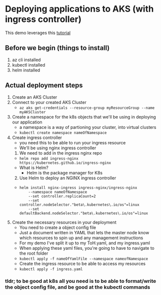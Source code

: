 # Deploying applications to AKS (with ingress controller)

This demo leverages this [tutorial](https://medium.com/microsoftazure/deploy-a-full-stack-web-app-to-azure-kubernetes-service-with-docker-fb3d23f7294b)

## Before we begin (things to install)

1. az cli installed
2. kubectl installed
3. helm installed

## Actual deployment steps

1. Create an AKS Cluster
2. Connect to your created AKS Cluster
   - `az aks get-credentials --resource-group myResourceGroup --name myAKSCluster`
3. Create a namespace for the k8s objects that we'll be using in deploying our application
   - a namespace is a way of partioning your cluster, into virtual clusters
   - `kubectl create namespace nameOfNamespace`
4. Create ingress controller
   - you need this to be able to run your ingress resource
   - We'll be using nginx ingress controller
   1. We need to add in the ingress nginx repo
   - `helm repo add ingress-nginx https://kubernetes.github.io/ingress-nginx`
   - What is Helm?
     - Helm is the package manager for K8s
   2. Use Helm to deploy an NGINX ingress controller
   - ```
     helm install nginx-ingress ingress-nginx/ingress-nginx
         --namespace nameOfNamespace
         --set controller.replicaCount=2
         --set controller.nodeSelector."beta\.kubernetes\.io/os"=linux
         --set defaultBackend.nodeSelector."beta\.kubernetes\.io/os"=linux
     ```
5. Create the necessary resources in your deployment
   - You need to create a object config file
   - Just a document written in YAML that lets the master node know which resources to spin up and any management instructions
   - For my demo I've split it up to my ToH.yaml, and my ingress.yaml
   - When applying these yaml files, you're going to have to navigate to the root folder
   - `kubectl apply -f nameOfYamlFile --namespace nameofNamespace`
   - Create the ingress resource to be able to access my resources
   - `kubectl apply -f ingress.yaml`

### tldr; to be good at k8s all you need is to be able to format/write the object config file, and be good at the kubectl commands
